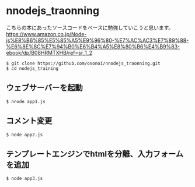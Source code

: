 # nnodejs_traonning
こちらの本にあったソースコードをベースに勉強していこうと思います。
https://www.amazon.co.jp/Node-js%E8%B6%85%E5%85%A5%E9%96%80-%E7%AC%AC3%E7%89%88-%E6%8E%8C%E7%94%B0%E6%B4%A5%E8%80%B6%E4%B9%83-ebook/dp/B08HRMTXHB/ref=sr_1_2

```
$ git clone https://github.com/osonoi/nnodejs_traonning.git
$ cd nodejs_training
```

## ウェブサーバーを起動
```
$ nnode app1.js
```

## コメント変更
```
$ node app2.js
```

## テンプレートエンジンでhtmlを分離、入力フォームを追加
```
$ node app3.js
```
